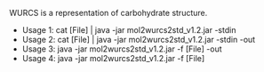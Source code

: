 WURCS is a representation of carbohydrate structure.

* Usage 1: cat [File] | java -jar mol2wurcs2std_v1.2.jar -stdin
* Usage 2: cat [File] | java -jar mol2wurcs2std_v1.2.jar -stdin -out
* Usage 3: java -jar mol2wurcs2std_v1.2.jar -f [File] -out
* Usage 4: java -jar mol2wurcs2std_v1.2.jar -f [File]

